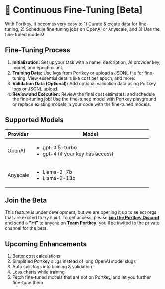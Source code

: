 # 🔧 Continuous Fine-Tuning \[Beta]

With Portkey, it becomes very easy to 1️) Curate & create data for fine-tuning, 2) Schedule fine-tuning jobs on OpenAI or Anyscale, and 3) Use the fine-tuned models!

## Fine-Tuning Process

1. **Initialization:** Set up your task with a name, description, AI provider key, model, and epoch count.
2. **Training Data:** Use logs from Portkey or upload a JSONL file for fine-tuning. View essential details like cost per epoch, and more.
3. **Validation Data (Optional):** Add optional validation data using Portkey logs or JSONL upload.
4. **Review and Execution:** Review the final cost estimates, and schedule the fine-tuning job! Use the fine-tuned model with Portkey playground or replace existing models in your code with the fine-tuned models.

## Supported Models

<table><thead><tr><th>Provider</th><th data-hidden width="363">Model</th></tr></thead><tbody><tr><td>OpenAI</td><td><ul><li>gpt-3.5-turbo</li><li>gpt-4 (if your key has access)</li></ul></td></tr><tr><td>Anyscale</td><td><ul><li>Llama-2-7b</li><li>Llama-2-13b</li></ul></td></tr></tbody></table>

## Join the Beta

This feature is under development, but we are opening it up to select orgs that are excited to try it out. To get access, please [**join the Portkey Discord**](https://discord.gg/F5RRVKvxmN) and send a **"Hi"** to anyone on **Team Portkey**, you'll be invited to the private channel for the beta.

## **Upcoming Enhancements**

1. Better cost calculations
2. Simplified Portkey slugs instead of long OpenAI model slugs
3. Auto split logs into training & validation
4. Loss charts while training
5. Fetch fine-tuned models that are not on Portkey, and let you further fine-tune them
